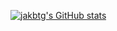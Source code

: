 [![jakbtg's GitHub stats](https://github-readme-stats.vercel.app/api?username=jakbtg&count_private=true)](https://github.com/anuraghazra/github-readme-stats)
